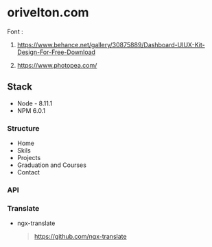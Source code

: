 # orivelton.com
Font :

1. https://www.behance.net/gallery/30875889/Dashboard-UIUX-Kit-Design-For-Free-Download

2. https://www.photopea.com/


## Stack
* Node - 8.11.1
* NPM 6.0.1

### Structure

* Home
* Skils
* Projects
* Graduation and Courses
* Contact

### API

### Translate
* ngx-translate
  > https://github.com/ngx-translate


